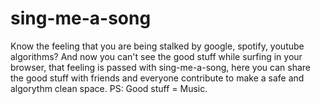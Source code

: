 # sing-me-a-song
Know the feeling that you are being stalked by google, spotify, youtube algorithms? And now you can't see the good stuff while surfing in your browser, 
that feeling is passed with sing-me-a-song, here you can share the good stuff with friends and everyone contribute to make a safe and algorythm clean space. 
PS: Good stuff = Music. 
